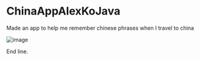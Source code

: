 # ChinaAppAlexKoJava
Made an app to help me remember chinese phrases when I travel to china

![image](https://user-images.githubusercontent.com/26337504/32977640-645f7314-cbff-11e7-9fc8-cea25d62b390.png)

End line.
